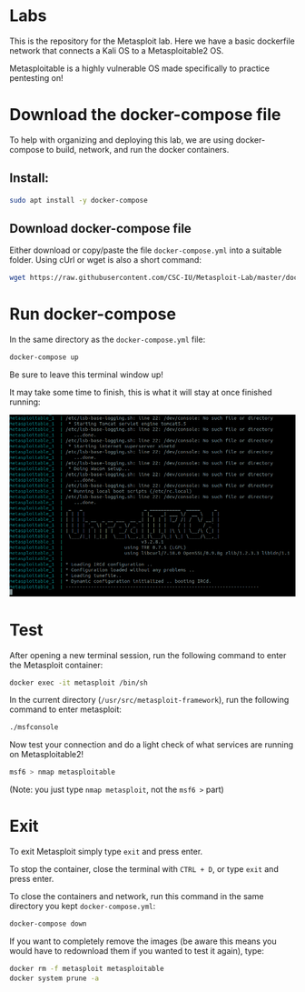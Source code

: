 # Labs 

This is the repository for the Metasploit lab. Here we have a basic dockerfile network that connects a Kali OS to a Metasploitable2 OS. 
   
Metasploitable is a highly vulnerable OS made specifically to practice pentesting on!

# Download the docker-compose file
To help with organizing and deploying this lab, we are using docker-compose to build, network, and run the docker containers.

## Install:
```bash
sudo apt install -y docker-compose
```
## Download docker-compose file
Either download or copy/paste the file `docker-compose.yml` into a suitable folder.
Using cUrl or wget is also a short command:
```bash
wget https://raw.githubusercontent.com/CSC-IU/Metasploit-Lab/master/docker-compose.yml
```

# Run docker-compose
In the same directory as the `docker-compose.yml` file:
```bash
docker-compose up
```
Be sure to leave this terminal window up! 

It may take some time to finish, this is what it will stay at once finished running:

![finished-docker-compose image](docs/finished-docker-compose.png)

# Test
After opening a new terminal session, run the following command to enter the Metasploit container:
```bash
docker exec -it metasploit /bin/sh
```

In the current directory (`/usr/src/metasploit-framework`), run the following command to enter metasploit:
```bash
./msfconsole
```

Now test your connection and do a light check of what services are running on Metasploitable2!
```bash
msf6 > nmap metasploitable
```
(Note: you just type `nmap metasploit`, not the `msf6 >` part)

# Exit

To exit Metasploit simply type `exit` and press enter.

To stop the container, close the terminal with `CTRL + D`, or type `exit` and press enter.

To close the containers and network, run this command in the same directory you kept `docker-compose.yml`:
```bash
docker-compose down
```

If you want to completely remove the images (be aware this means you would have to redownload them if you wanted to test it again), type:
```bash
docker rm -f metasploit metasploitable
docker system prune -a
```
